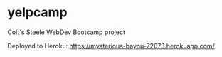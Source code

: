 # yelpcamp
Colt's Steele WebDev Bootcamp project

Deployed to Heroku:
https://mysterious-bayou-72073.herokuapp.com/

